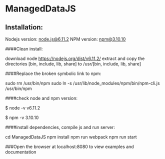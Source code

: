 # ManagedDataJS

## Installation:

Nodejs version: node.js@6.11.2
NPM version: npm@3.10.10



####Clean install:

download node https://nodejs.org/dist/v6.11.2/
extract and copy the directories [bin, include, lib, share] to /usr/[bin, include, lib, share]


####Replace the broken symbolic link to npm:

sudo rm /usr/bin/npm
sudo ln -s /usr/lib/node_modules/npm/bin/npm-cli.js /usr/bin/npm


####check node and npm version:

$  node -v
v6.11.2

$  npm -v
3.10.10


####install dependencies, compile js and run server:

cd ManagedDataJS
npm install
npm run webpack
npm run start

###Open the browser at localhost:8080 to view examples and documentation

